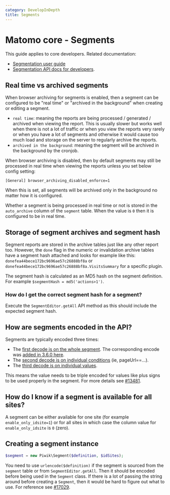 ```yaml
---
category: DevelopInDepth
title: Segments
---
```

# Matomo core - Segments

This guide applies to core developers. Related documentation:

* [Segmentation user guide](https://matomo.org/docs/segmentation/) 
* [Segmentation API docs for developers](https://developer.matomo.org/api-reference/reporting-api-segmentation).

## Real time vs archived segments

When browser archiving for segments is enabled, then a segment can be configured to be "real time" or "archived in the background" when creating or editing a segment.

* `real time`: meaning the reports are being processed / generated / archived when viewing the report. This is usually slower but works well when there is not a lot of traffic or when you view the reports very rarely or when you have a lot of segments and otherwise it would cause too much load and storage on the server to regularly archive the reports.
* `archived in the background`: meaning the segment will be archived in the background by the cronjob. 

When browser archiving is disabled, then by default segments may still be processed in real time when viewing the reports unless you set below config setting: 

`[General] browser_archiving_disabled_enforce=1`

When this is set, all segments will be archived only in the background no matter how it is configured.

Whether a segment is being processed in real time or not is stored in the `auto_archive` column of the `segment` table. When the value is `0` then it is configured to be in real time. 

## Storage of segment archives and segment hash

Segment reports are stored in the archive tables just like any other report too. However, the `done` flag in the numeric or invalidation archive tables have a segment hash attached and looks for example like this: `donefea44bece172bc9696ae57c26888bf8a` or `donefea44bece172bc9696ae57c26888bf8a.VisitsSummary` for a specific plugin.

The segment hash is calculated as an MD5 hash on the segment definition. For example `$segmentHash = md5('actions>1')`. 

### How do I get the correct segment hash for a segment?

Execute the `SegmentEditor.getAll` API method as this should include the expected segment hash. 

## How are segments encoded in the API?

Segments are typically encoded three times:

* The [first decode is on the whole segment](https://github.com/matomo-org/matomo/blob/3.x-dev/core/Segment.php#L104). The corresponding encode was [added in 3.6.0 here](https://github.com/matomo-org/matomo/blob/3.x-dev/plugins/Live/javascripts/SegmentedVisitorLog.js#L123).
* The [second decode is on individual conditions](https://github.com/matomo-org/matomo/blob/3.x-dev/core/Segment/SegmentExpression.php#L91) (ie, pageUrl==...).
* The [third decode is on individual values](https://github.com/matomo-org/matomo/blob/3.x-dev/core/Segment/SegmentExpression.php#L112).

This means the value needs to be triple encoded for values like plus signs to be used properly in the segment. For more details see [#13481](https://github.com/matomo-org/matomo/pull/13481).

## How do I know if a segment is available for all sites?

A segment can be either available for one site (for example `enable_only_idsite=1`) or for all sites in which case the column value for `enable_only_idsite` is `0` (zero).

## Creating a segment instance

```php
$segment = new Piwik\Segment($definition, $idSites);
```

You need to use `urlencode($definition)`  if the segment is sourced from the `segment` table or from `SegmentEditor.getAll`. Then it should be encoded before being used in the `Segment` class. If there is a lot of passing the string around before creating a `Segment`, then it would be hard to figure out what to use. For reference see [#17029](https://github.com/matomo-org/matomo/pull/17029). 
